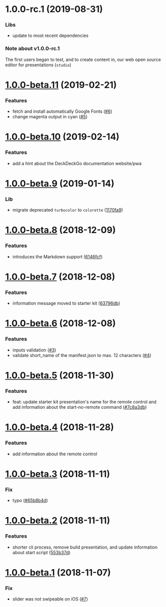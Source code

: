 <a name="1.0.0-rc.1"></a>
# 1.0.0-rc.1 (2019-08-31)

### Libs

* update to most recent dependencies

### Note about v1.0.0-rc.1

The first users began to test, and to create content in, our web open source editor for presentations (`studio`)

<a name="1.0.0-beta.11"></a>
# [1.0.0-beta.11](https://github.com/deckgo/create-deckdeckgo/compare/v1.0.0-beta.10...v1.0.0-beta.11) (2019-02-21)

### Features

* fetch and install automatically Google Fonts ([#6](https://github.com/deckgo/create-deckdeckgo/issues/6))
* change magenta output in cyan ([#5](https://github.com/deckgo/create-deckdeckgo/issues/5))

<a name="1.0.0-beta.10"></a>
# [1.0.0-beta.10](https://github.com/deckgo/create-deckdeckgo/compare/v1.0.0-beta.9...v1.0.0-beta.10) (2019-02-14)

### Features

* add a hint about the DeckDeckGo documentation website/pwa

<a name="1.0.0-beta.9"></a>
# [1.0.0-beta.9](https://github.com/deckgo/create-deckdeckgo/compare/v1.0.0-beta.8...v1.0.0-beta.9) (2019-01-14)

### Lib

* migrate deprecated `turbocolor` to `colorette` ([1170fa9](https://github.com/deckgo/create-deckdeckgo/commit/1170fa90a41c1ff33b7044804dd93ab2158af60c))

<a name="1.0.0-beta.8"></a>
# [1.0.0-beta.8](https://github.com/deckgo/create-deckdeckgo/compare/v1.0.0-beta.7...v1.0.0-beta.8) (2018-12-09)

### Features

* introduces the Markdown support ([6146fcf](https://github.com/deckgo/create-deckdeckgo/commit/6146fcfd5a24d36198896bc702b6bc3f58c340b6))

<a name="1.0.0-beta.7"></a>
# [1.0.0-beta.7](https://github.com/deckgo/create-deckdeckgo/compare/v1.0.0-beta.6...v1.0.0-beta.7) (2018-12-08)

### Features

* information message moved to starter kit ([63796db](https://github.com/deckgo/create-deckdeckgo/commit/63796dbc95d7145abfe77ae029f0316029333e67))

<a name="1.0.0-beta.6"></a>
# [1.0.0-beta.6](https://github.com/deckgo/create-deckdeckgo/compare/v1.0.0-beta.5...v1.0.0-beta.6) (2018-12-08)

### Features

* inputs validation ([#3](https://github.com/deckgo/create-deckdeckgo/issues/3))
* validate short_name of the manifest.json to max. 12 characters ([#4](https://github.com/deckgo/create-deckdeckgo/issues/4))

<a name="1.0.0-beta.5"></a>
# [1.0.0-beta.5](https://github.com/deckgo/create-deckdeckgo/compare/v1.0.0-beta.4...v1.0.0-beta.5) (2018-11-30)

### Features

* feat: update starter kit presentation's name for the remote control and add information about the start-no-remote command ([#7c8a3db](https://github.com/deckgo/create-deckdeckgo/commit/7c8a3db606d94b171aa10c0b558d48c1d887b923))

<a name="1.0.0-beta.4"></a>
# [1.0.0-beta.4](https://github.com/deckgo/create-deckdeckgo/compare/v1.0.0-beta.3...v1.0.0-beta.4) (2018-11-28)

### Features

* add information about the remote control

<a name="1.0.0-beta.3"></a>
# [1.0.0-beta.3](https://github.com/deckgo/create-deckdeckgo/compare/v1.0.0-beta.2...v1.0.0-beta.3) (2018-11-11)

### Fix

* typo ([#65b8b4d](https://github.com/deckgo/create-deckdeckgo/commit/65b8b4d25539dbfebf63c1d63ed29ce47e51eda0))

<a name="1.0.0-beta.2"></a>
# [1.0.0-beta.2](https://github.com/deckgo/create-deckdeckgo/compare/v1.0.0-beta.1...v1.0.0-beta.2) (2018-11-11)

### Features

* shorter cli process, remove build presentation, and update information about start script ([553b37d](https://github.com/deckgo/deckdeckgo/commit/553b37d522777d277a488eac3135360a1e87d66f))

<a name="1.0.0-beta.1"></a>
# [1.0.0-beta.1](https://github.com/deckgo/deckdeckgo/compare/v1.0.0-beta.0...v1.0.0-beta.1) (2018-11-07)

### Fix

* slider was not swipeable on iOS ([#7](https://github.com/deckgo/deckdeckgo/issues/7))
